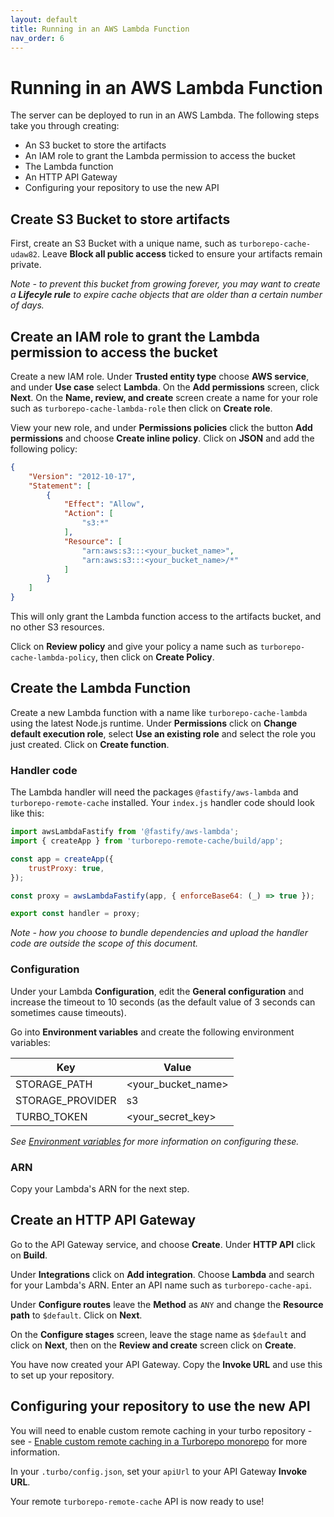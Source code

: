 ```yaml
---
layout: default
title: Running in an AWS Lambda Function
nav_order: 6
---
```


# Running in an AWS Lambda Function

The server can be deployed to run in an AWS Lambda. The following steps take you
through creating:

- An S3 bucket to store the artifacts
- An IAM role to grant the Lambda permission to access the bucket
- The Lambda function
- An HTTP API Gateway
- Configuring your repository to use the new API

## Create S3 Bucket to store artifacts
First, create an S3 Bucket with a unique name, such as `turborepo-cache-udaw82`.
Leave **Block all public access** ticked to ensure your artifacts remain
private.

*Note - to prevent this bucket from growing forever, you may want to create a
**Lifecyle rule** to expire cache objects that are older than a certain number
of days.*

## Create an IAM role to grant the Lambda permission to access the bucket
Create a new IAM role. Under **Trusted entity type** choose **AWS service**, and
under **Use case** select **Lambda**. On the **Add permissions** screen, click
**Next**. On the **Name, review, and create** screen create a name for your role
such as `turborepo-cache-lambda-role` then click on **Create role**.

View your new role, and under **Permissions policies** click the button **Add
permissions** and choose **Create inline policy**. Click on **JSON** and add the
following policy:

```json
{
    "Version": "2012-10-17",
    "Statement": [
        {
            "Effect": "Allow",
            "Action": [
                "s3:*"
            ],
            "Resource": [
                "arn:aws:s3:::<your_bucket_name>",
                "arn:aws:s3:::<your_bucket_name>/*"
            ]
        }
    ]
}
```

This will only grant the Lambda function access to the artifacts bucket, and no
other S3 resources.

Click on **Review policy** and give your policy a name such as
`turborepo-cache-lambda-policy`, then click on **Create Policy**.

## Create the Lambda Function

Create a new Lambda function with a name like `turborepo-cache-lambda` using the
latest Node.js runtime. Under **Permissions** click on **Change default
execution role**, select **Use an existing role** and select the role you just
created. Click on **Create function**.

### Handler code

The Lambda handler will need the packages `@fastify/aws-lambda` and
`turborepo-remote-cache` installed. Your `index.js` handler code should look
like this:

```js
import awsLambdaFastify from '@fastify/aws-lambda';
import { createApp } from 'turborepo-remote-cache/build/app';

const app = createApp({
	trustProxy: true,
});

const proxy = awsLambdaFastify(app, { enforceBase64: (_) => true });

export const handler = proxy;
```

*Note - how you choose to bundle dependencies and upload the handler code are
outside the scope of this document.*

### Configuration

Under your Lambda **Configuration**, edit the **General configuration** and
increase the timeout to 10 seconds (as the default value of 3 seconds can
sometimes cause timeouts).

Go into **Environment variables** and create the following environment
variables:

| Key              | Value              |
|------------------|--------------------|
| STORAGE_PATH     | <your_bucket_name> | 
| STORAGE_PROVIDER | s3                 |
| TURBO_TOKEN      | <your_secret_key>  |

*See [Environment
variables](https://ducktors.github.io/turborepo-remote-cache/environment-variables)
for more information on configuring these.*

### ARN

Copy your Lambda's ARN for the next step.

## Create an HTTP API Gateway

Go to the API Gateway service, and choose **Create**. Under **HTTP API** click
on **Build**. 

Under **Integrations** click on **Add integration**. Choose **Lambda** and
search for your Lambda's ARN. Enter an API name such as `turborepo-cache-api`.

Under **Configure routes** leave the **Method** as `ANY` and change the
**Resource path** to `$default`. Click on **Next**.

On the **Configure stages** screen, leave the stage name as `$default` and click
on **Next**, then on the **Review and create** screen click on **Create**.

You have now created your API Gateway. Copy the **Invoke URL** and use this to
set up your repository.

## Configuring your repository to use the new API

You will need to enable custom remote caching in your turbo repository - see -
[Enable custom remote caching in a Turborepo
monorepo](https://ducktors.github.io/turborepo-remote-cache/custom-remote-caching)
for more information.

In your `.turbo/config.json`, set your `apiUrl` to your API Gateway **Invoke
URL**.

Your remote `turborepo-remote-cache` API is now ready to use!
